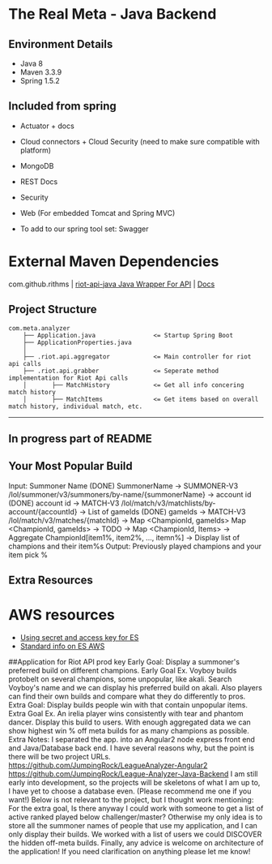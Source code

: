 # The Real Meta - Java Backend

## Environment Details
- Java 8
- Maven 3.3.9
- Spring 1.5.2

## Included from spring
- Actuator + docs
- Cloud connectors + Cloud Security (need to make sure compatible with platform)
- MongoDB
- REST Docs
- Security
- Web (For embedded Tomcat and Spring MVC)

- To add to our spring tool set: Swagger

# External Maven Dependencies
com.github.rithms | [riot-api-java Java Wrapper For API](https://github.com/taycaldwell/riot-api-java) | [Docs](http://taycaldwell.com/riot-api-java/doc/)

## Project Structure
```
com.meta.analyzer
    ├── Application.java				<= Startup Spring Boot
    ├── ApplicationProperties.java
    │ 
    ├── .riot.api.aggregator			<= Main controller for riot api calls 
    ├── .riot.api.grabber				<= Seperate method implementation for Riot Api calls
    │	 	├── MatchHistory			<= Get all info concering match history
    │	 	├── MatchItems				<= Get items based on overall match history, individual match, etc.
```
---
## In progress part of README

## Your Most Popular Build
Input: Summoner Name
(DONE) SummonerName -> SUMMONER-V3 /lol/summoner/v3/summoners/by-name/{summonerName} -> account id
(DONE) account id -> MATCH-V3 /lol/match/v3/matchlists/by-account/{accountId} -> List of gameIds
(DONE) gameIds -> MATCH-V3 /lol/match/v3/matches/{matchId} -> Map <ChampionId, gameIds> 
Map <ChampionId, gameIds> -> TODO -> Map <ChampionId, Items>
-> Aggregate ChampionId[item1%, item2%, ..., itemn%]
-> Display list of champions and their item%s
Output: Previously played champions and your item pick %

## Extra Resources
# AWS resources
- [Using secret and access key for ES](http://mytechbites.blogspot.in/2017/04/secure-amazon-elastic-search-service.html)
- [Standard info on ES AWS](https://docs.aws.amazon.com/elasticsearch-service/latest/developerguide/what-is-amazon-elasticsearch-service.html)


##Application for Riot API prod key
Early Goal: Display a summoner's preferred build on different champions. Early Goal Ex. Voyboy builds protobelt on several champions, some unpopular, like akali. Search Voyboy's name and we can display his preferred build on akali. Also players can find their own builds and compare what they do differently to pros. Extra Goal: Display builds people win with that contain unpopular items. Extra Goal Ex. An irelia player wins consistently with tear and phantom dancer. Display this build to users. With enough aggregated data we can show highest win % off meta builds for as many champions as possible. Extra Notes: I separated the app. into an Angular2 node express front end and Java/Database back end. I have several reasons why, but the point is there will be two project URLs. https://github.com/JumpingRock/LeagueAnalyzer-Angular2 https://github.com/JumpingRock/League-Analyzer-Java-Backend I am still early into development, so the projects will be skeletons of what I am up to, I have yet to choose a database even. (Please recommend me one if you want!) Below is not relevant to the project, but I thought work mentioning: For the extra goal, Is there anyway I could work with someone to get a list of active ranked played below challenger/master? Otherwise my only idea is to store all the summoner names of people that use my application, and I can only display their builds. We worked with a list of users we could DISCOVER the hidden off-meta builds. Finally, any advice is welcome on architecture of the application! If you need clarification on anything please let me know!

